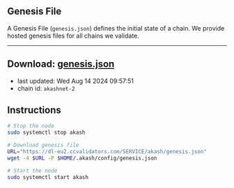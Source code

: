## Genesis File
A Genesis File (`genesis.json`) defines the initial state of a chain. We provide hosted genesis files for all chains we validate.

---
**Download: [genesis.json](https://dl-eu2.ccvalidators.com/SERVICE/akash/genesis.json)**
---

- last updated: Wed Aug 14 2024 09:57:51
- chain id: `akashnet-2`

## Instructions
```sh
# Stop the node
sudo systemctl stop akash

# Download genesis file
URL="https://dl-eu2.ccvalidators.com/SERVICE/akash/genesis.json"
wget -4 $URL -P $HOME/.akash/config/genesis.json

# Start the node
sudo systemctl start akash
```
